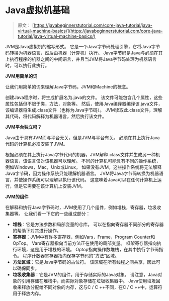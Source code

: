 # Java虚拟机基础

> 原文： [https://javabeginnerstutorial.com/core-java-tutorial/java-virtual-machine-basics/](https://javabeginnerstutorial.com/core-java-tutorial/java-virtual-machine-basics/)

JVM是Java虚拟机的缩写形式。 它是一个Java字节码处理引擎，它将Java字节码转换为机器语言，然后由机器（计算机）执行。 Java字节码是Java与必须在其上执行程序的机器之间的中间语言，并且当JVM将Java字节码处理为机器语言时，可以执行此执行。

**JVM用简单的词**

让我们用简单的词来理解Java字节码，JVM和Machine的概念。

创建Java程序时，将生成扩展名为.java的文件。 该文件可能包含几个属性，这些属性包括但不限于类，方法，对象等。 然后，使用Java编译器编译该.java文件，该编译器将生成.class文件（也称为Java字节码）。 JVM读取此.class文件，理解其代码，将代码解释为机器语言，然后执行该文件。

**JVM平台独立吗？**

Java由于具有JVM而与平台无关，但是JVM与平台有关。 必须在其上执行Java代码的计算机必须安装了JVM。

根据必须在其上执行Java字节代码的机器，JVM解释.class文件并生成另一种机器语言，该语言仅对该机器可以理解。 不同的计算机可能具有不同的操作系统，例如Windows，Mac，Unix或Linux。 如果没有JVM，这些操作系统将无法解释Java字节码，因为操作系统只能理解机器语言。 JVM将Java字节码转换为机器语言，并使操作系统可以理解以执行该代码。 这意味着Java可以在任何计算机上运行，​​但是它需要在该计算机上安装JVM。

**JVM的组件**

在解释和执行Java字节码时，JVM使用了几个组件，例如堆栈，寄存器，垃圾收集器等。 让我们看一下它的一些组成部分：

*   **堆栈**：它是方法参数和局部变量的仓库。 可以在指向寄存器不同部分的寄存器的帮助下对其进行操作。
*   **寄存器**：JVM中有许多寄存器，例如Vars，Frame，Program Counter和OpTop。 Vars寄存器指向当前方法正在使用的局部变量。 框架寄存器指向执行环境，这是用于堆栈的环境。 Optop指向操作数堆栈，在其中执行字节码指令。 程序计数器寄存器指向保存字节码的“方法”区域。
*   **方法区域**：它是Java字节码的占位符。 该区域在所有线程之间共享，因此可以确保同步。
*   **垃圾收集器**：它是JVM的组件，用于存储实际的Java对象。 请注意，Java对象的引用存储在堆栈中，而实际对象存储在垃圾收集器中。 Java使用垃圾回收来释放分配给不同对象的内存，这与C / C ++不同，在C / C ++中，运算符用于释放内存。